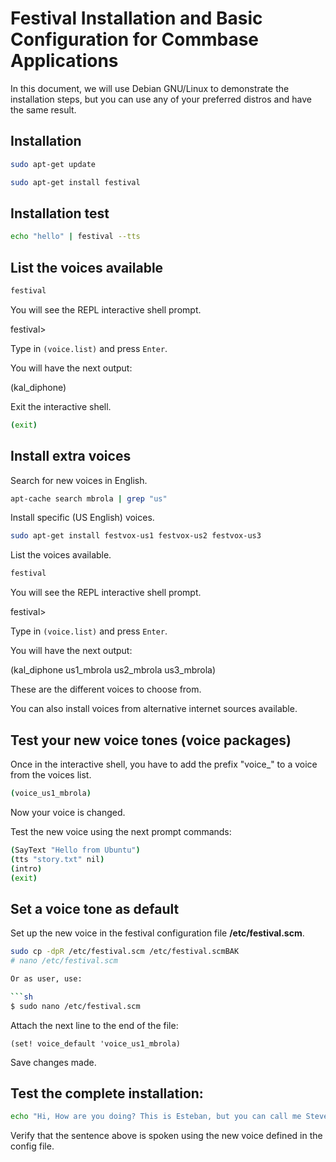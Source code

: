 # Festival Installation and Basic Configuration for Commbase Applications

In this document, we will use Debian GNU/Linux to demonstrate the installation steps, but you can use any of your preferred distros and have the same result.


## Installation

```sh
sudo apt-get update
```

```sh
sudo apt-get install festival
```

## Installation test

```sh
echo "hello" | festival --tts
```

## List the voices available

```sh
festival
```

You will see the REPL interactive shell prompt.

festival>

Type in `(voice.list)` and press `Enter`.

You will have the next output:

(kal_diphone)

Exit the interactive shell.

```sh
(exit)
```

## Install extra voices

Search for new voices in English.

```sh
apt-cache search mbrola | grep "us"
```

Install specific (US English) voices.

```sh
sudo apt-get install festvox-us1 festvox-us2 festvox-us3
```

List the voices available.

```sh
festival
```

You will see the REPL interactive shell prompt.

festival>

Type in `(voice.list)` and press `Enter`.

You will have the next output:

(kal_diphone us1_mbrola us2_mbrola us3_mbrola)

These are the different voices to choose from.

You can also install voices from alternative internet sources available.

## Test your new voice tones (voice packages)

Once in the interactive shell, you have to add the prefix "voice_" to a voice from the voices list.

```sh
(voice_us1_mbrola)
```

Now your voice is changed.

Test the new voice using the next prompt commands:

```sh
(SayText "Hello from Ubuntu")
(tts "story.txt" nil)
(intro)
(exit)
```

## Set a voice tone as default

Set up the new voice in the festival configuration file **/etc/festival.scm**.

```sh
sudo cp -dpR /etc/festival.scm /etc/festival.scmBAK
# nano /etc/festival.scm

Or as user, use:

```sh
$ sudo nano /etc/festival.scm
```

Attach the next line to the end of the file:

```code
(set! voice_default 'voice_us1_mbrola)
```

Save changes made.

## Test the complete installation:

```sh
echo "Hi, How are you doing? This is Esteban, but you can call me Steve" | festival --tts
```

Verify that the sentence above is spoken using the new voice defined in the config file.

